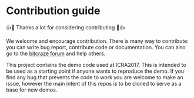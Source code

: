 Contribution guide
==================

👍🎉 Thanks a lot for considering contributing 🎉👍

We welcome and encourage contribution. There is many way to contribute: you can
write bug report, contribute code or documentation.
You can also go to the [bitcraze forum](https://forum.bitcraze.io) and help others.

This project contains the demo code used at ICRA2017.
This is intended to be used as a starting point if anyone wants to reproduce the demo.
If you find any bug that prevents the code to work you are welcome to make an issue,
however the main intent of this repos is to be cloned to serve as a base for new demos.
